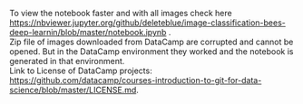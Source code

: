 To view the notebook faster and with all images check here https://nbviewer.jupyter.org/github/deleteblue/image-classification-bees-deep-learnin/blob/master/notebook.ipynb .  <br>
Zip file of images downloaded from DataCamp are corrupted and cannot be opened. But in the DataCamp environment they worked and the notebook is generated in that environment.<br>
Link to License of DataCamp projects: https://github.com/datacamp/courses-introduction-to-git-for-data-science/blob/master/LICENSE.md.
